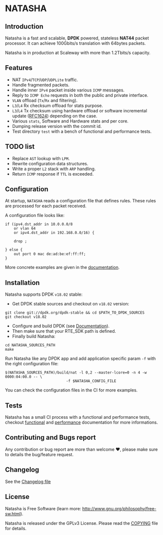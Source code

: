 # NATASHA

## Introduction

Natasha is a fast and scalable, **DPDK** powered, stateless **NAT44** packet
processor. It can achieve 100Gbits/s translation with 64bytes packets.

Natasha is in production at Scaleway with more than 1.2Tbits/s capacity.

## Features

* NAT `IPv4`/`TCP`/`UDP`/`UDPLite` traffic.
* Handle fragmented packets.
* Handle inner `IPv4` packet inside various `ICMP` messages.
* Reply to `ICMP Echo` requests in both the public and private interface.
* `VLAN` offload (`Tx`/`Rx` and filtering).
* `L3`/`L4` Rx checksum offload for stats purpose.
* `L3`/`L4` Tx checksum using hardware offload or software incremental update
  ([RFC1624](https://tools.ietf.org/html/rfc1624)) depending on the case.
* Various `stats`, Software and Hardware stats and per core.
* Dumping release version with the commit id.
* Test directory `test` with a bench of functional and performance tests.

## TODO list

* Replace `AST` lookup with `LPM`.
* Rewrite configuration data structures.
* Write a proper `L2` stack with `ARP` handling.
* Return `ICMP` response if `TTL` is exceeded.

## Configuration

At startup, `NATASHA` reads a configuration file that defines rules. These
rules are processed for each packet received.

A configuration file looks like:

```
if (ipv4.dst_addr in 10.0.0.0/8
    or vlan 64
    or ipv4.dst_addr in 192.168.0.0/16) {

    drop ;

} else {
    out port 0 mac de:ad:be:ef:ff:ff;
}
```
More concrete examples are given in the [documentation](docs/CONFIGURATION.md).

## Installation

Natasha supports DPDK `v18.02` stable:

* Get DPDK stable sources and checkout on `v18.02` version:
```
git clone git://dpdk.org/dpdk-stable && cd $PATH_TO_DPDK_SOURCES
git checkout v18.02
```
* Configure and build DPDK (see
[Documentation](http://doc.dpdk.org/guides/linux_gsg/)).
* Then make sure that your RTE_SDK path is defined.
* Finally build Natasha:
```
cd NATASHA_SOURCES_PATH
make
```

Run Natasha like any DPDK app and add application specific param `-f` with the
right configuration file:
```
$(NATASHA_SOURCES_PATH)/build/nat -l 0,2 --master-lcore=0 -n 4 -w 0000:04:00.0 -- \
                            -f $NATASHA_CONFIG_FILE
```
You can check the configuration files in the CI for more examples.

## Tests

Natasha has a small CI process with a functional and performance tests, checkout
[functional](test/func/README.md) and [performance](test/perf/README.md)
documentation for more informations.

## Contributing and Bugs report

Any contribution or bug report are more than welcome :heart:, please make sure
to details the bug/feature request.

## Changelog

See the [Changelog file](CHANGELOG.md)
## License

Natasha is Free Software (learn more:
http://www.gnu.org/philosophy/free-sw.html).

Natasha is released under the GPLv3 License. Please read the [COPYING](COPYING)
file for details.
